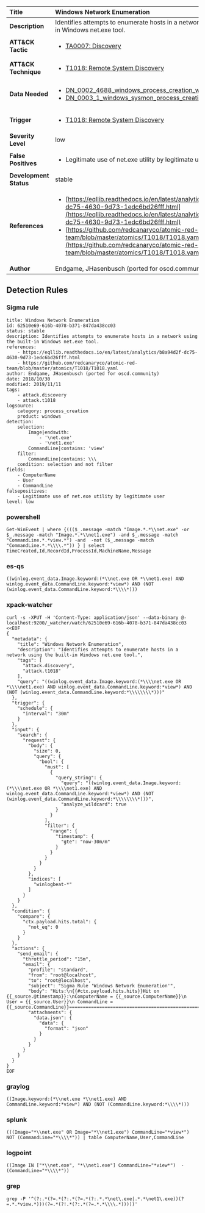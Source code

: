 | Title                    | Windows Network Enumeration       |
|:-------------------------|:------------------|
| **Description**          | Identifies attempts to enumerate hosts in a network using the built-in Windows net.exe tool. |
| **ATT&amp;CK Tactic**    |  <ul><li>[TA0007: Discovery](https://attack.mitre.org/tactics/TA0007)</li></ul>  |
| **ATT&amp;CK Technique** | <ul><li>[T1018: Remote System Discovery](https://attack.mitre.org/techniques/T1018)</li></ul>  |
| **Data Needed**          | <ul><li>[DN_0002_4688_windows_process_creation_with_commandline](../Data_Needed/DN_0002_4688_windows_process_creation_with_commandline.md)</li><li>[DN_0003_1_windows_sysmon_process_creation](../Data_Needed/DN_0003_1_windows_sysmon_process_creation.md)</li></ul>  |
| **Trigger**              | <ul><li>[T1018: Remote System Discovery](../Triggers/T1018.md)</li></ul>  |
| **Severity Level**       | low |
| **False Positives**      | <ul><li>Legitimate use of net.exe utility by legitimate user</li></ul>  |
| **Development Status**   | stable |
| **References**           | <ul><li>[https://eqllib.readthedocs.io/en/latest/analytics/b8a94d2f-dc75-4630-9d73-1edc6bd26fff.html](https://eqllib.readthedocs.io/en/latest/analytics/b8a94d2f-dc75-4630-9d73-1edc6bd26fff.html)</li><li>[https://github.com/redcanaryco/atomic-red-team/blob/master/atomics/T1018/T1018.yaml](https://github.com/redcanaryco/atomic-red-team/blob/master/atomics/T1018/T1018.yaml)</li></ul>  |
| **Author**               | Endgame, JHasenbusch (ported for oscd.community) |


## Detection Rules

### Sigma rule

```
title: Windows Network Enumeration
id: 62510e69-616b-4078-b371-847da438cc03
status: stable
description: Identifies attempts to enumerate hosts in a network using the built-in Windows net.exe tool.
references:
    - https://eqllib.readthedocs.io/en/latest/analytics/b8a94d2f-dc75-4630-9d73-1edc6bd26fff.html
    - https://github.com/redcanaryco/atomic-red-team/blob/master/atomics/T1018/T1018.yaml
author: Endgame, JHasenbusch (ported for oscd.community)
date: 2018/10/30
modified: 2019/11/11
tags:
    - attack.discovery
    - attack.t1018
logsource:
    category: process_creation
    product: windows
detection:
    selection:
        Image|endswith: 
            - '\net.exe'
            - '\net1.exe'
        CommandLine|contains: 'view'
    filter:
        CommandLine|contains: \\\
    condition: selection and not filter
fields:
    - ComputerName
    - User
    - CommandLine
falsepositives:
    - Legitimate use of net.exe utility by legitimate user
level: low 

```





### powershell
    
```
Get-WinEvent | where {((($_.message -match "Image.*.*\\net.exe" -or $_.message -match "Image.*.*\\net1.exe") -and $_.message -match "CommandLine.*.*view.*") -and  -not ($_.message -match "CommandLine.*.*\\\\.*")) } | select TimeCreated,Id,RecordId,ProcessId,MachineName,Message
```


### es-qs
    
```
((winlog.event_data.Image.keyword:(*\\net.exe OR *\\net1.exe) AND winlog.event_data.CommandLine.keyword:*view*) AND (NOT (winlog.event_data.CommandLine.keyword:*\\\\*)))
```


### xpack-watcher
    
```
curl -s -XPUT -H 'Content-Type: application/json' --data-binary @- localhost:9200/_watcher/watch/62510e69-616b-4078-b371-847da438cc03 <<EOF
{
  "metadata": {
    "title": "Windows Network Enumeration",
    "description": "Identifies attempts to enumerate hosts in a network using the built-in Windows net.exe tool.",
    "tags": [
      "attack.discovery",
      "attack.t1018"
    ],
    "query": "((winlog.event_data.Image.keyword:(*\\\\net.exe OR *\\\\net1.exe) AND winlog.event_data.CommandLine.keyword:*view*) AND (NOT (winlog.event_data.CommandLine.keyword:*\\\\\\\\*)))"
  },
  "trigger": {
    "schedule": {
      "interval": "30m"
    }
  },
  "input": {
    "search": {
      "request": {
        "body": {
          "size": 0,
          "query": {
            "bool": {
              "must": [
                {
                  "query_string": {
                    "query": "((winlog.event_data.Image.keyword:(*\\\\net.exe OR *\\\\net1.exe) AND winlog.event_data.CommandLine.keyword:*view*) AND (NOT (winlog.event_data.CommandLine.keyword:*\\\\\\\\*)))",
                    "analyze_wildcard": true
                  }
                }
              ],
              "filter": {
                "range": {
                  "timestamp": {
                    "gte": "now-30m/m"
                  }
                }
              }
            }
          }
        },
        "indices": [
          "winlogbeat-*"
        ]
      }
    }
  },
  "condition": {
    "compare": {
      "ctx.payload.hits.total": {
        "not_eq": 0
      }
    }
  },
  "actions": {
    "send_email": {
      "throttle_period": "15m",
      "email": {
        "profile": "standard",
        "from": "root@localhost",
        "to": "root@localhost",
        "subject": "Sigma Rule 'Windows Network Enumeration'",
        "body": "Hits:\n{{#ctx.payload.hits.hits}}Hit on {{_source.@timestamp}}:\nComputerName = {{_source.ComputerName}}\n        User = {{_source.User}}\n CommandLine = {{_source.CommandLine}}================================================================================\n{{/ctx.payload.hits.hits}}",
        "attachments": {
          "data.json": {
            "data": {
              "format": "json"
            }
          }
        }
      }
    }
  }
}
EOF

```


### graylog
    
```
((Image.keyword:(*\\net.exe *\\net1.exe) AND CommandLine.keyword:*view*) AND (NOT (CommandLine.keyword:*\\\\*)))
```


### splunk
    
```
(((Image="*\\net.exe" OR Image="*\\net1.exe") CommandLine="*view*") NOT (CommandLine="*\\\\*")) | table ComputerName,User,CommandLine
```


### logpoint
    
```
((Image IN ["*\\net.exe", "*\\net1.exe"] CommandLine="*view*")  -(CommandLine="*\\\\*"))
```


### grep
    
```
grep -P '^(?:.*(?=.*(?:.*(?=.*(?:.*.*\net\.exe|.*.*\net1\.exe))(?=.*.*view.*)))(?=.*(?!.*(?:.*(?=.*.*\\\\.*)))))'
```




